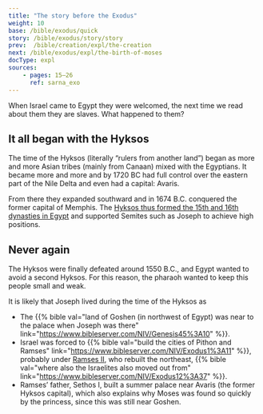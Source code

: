 ```yaml
---
title: "The story before the Exodus"
weight: 10
base: /bible/exodus/quick
story: /bible/exodus/story/story
prev:  /bible/creation/expl/the-creation
next: /bible/exodus/expl/the-birth-of-moses
docType: expl
sources:
    - pages: 15–26
      ref: sarna_exo
---
```


When Israel came to Egypt they were welcomed, the next time we read about them they are slaves. What happened to them?

## It all began with the Hyksos

<a name="31f6"></a>
The time of the Hyksos (literally “rulers from another land”) began as more and more Asian tribes (mainly from Canaan) mixed with the Egyptians. It became more and more and by 1720 BC had full control over the eastern part of the Nile Delta and even had a capital: Avaris.

From there they expanded southward and in 1674 B.C. conquered the former capital of Memphis. The [Hyksos thus formed the 15th and 16th dynasties in Egypt](https://en.wikipedia.org/wiki/Second_Intermediate_Period_of_Egypt) and supported Semites such as Joseph to achieve high positions.

## Never again

<a name="dc6a"></a>
The Hyksos were finally defeated around 1550 B.C., and Egypt wanted to avoid a second Hyksos. For this reason, the pharaoh wanted to keep this people small and weak.

It is likely that Joseph lived during the time of the Hyksos as

- The {{% bible val="land of Goshen (in northwest of Egypt) was near to the palace when Joseph was there" link="https://www.bibleserver.com/NIV/Genesis45%3A10" %}}.
- Israel was forced to {{% bible val="build the cities of Pithon and Ramses" link="https://www.bibleserver.com/NIV/Exodus1%3A11" %}}, probably under [Ramses II](https://en.wikipedia.org/wiki/Ramesses_II), who rebuilt the northeast, {{% bible val="where also the Israelites also moved out from" link="https://www.bibleserver.com/NIV/Exodus12%3A37" %}}.
- Ramses’ father, Sethos I, built a summer palace near Avaris (the former Hyksos capital), which also explains why Moses was found so quickly by the princess, since this was still near Goshen.
